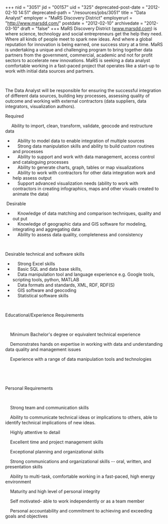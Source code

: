 +++
nid = "3051"
jid = "00157"
uid = "325"
deprecated-post-date = "2012-02-10 14:51"
deprecated-path = "/resources/jobs/3051"
title = "Data Analyst"
employer = "MaRS Discovery District"
employerurl = "http://www.marsdd.com/"
postdate = "2012-02-10"
archivedate = "2012-03-10"
draft = "false"
+++
MaRS Discovery District (www.marsdd.com) is where science, technology
and social entrepreneurs get the help they need. Where all kinds of
people meet to spark new ideas. And where a global reputation for
innovation is being earned, one success story at a time. MaRS is
undertaking a unique and challenging program to bring together data
partners from the government, commercial, academic and not for profit
sectors to accelerate new innovations. MaRS is seeking a data analyst
comfortable working in a fast-paced project that operates like a
start-up to work with initial data sources and partners.

 

The Data Analyst will be responsible for ensuring the successful
integration of different data sources, building key processes, assessing
quality of outcome and working with external contractors (data
suppliers, data integrators, visualization authors).
  
Required

     Ability to import, clean, transform, validate, geocode and
restructure data

-       Ability to model data to enable integration of multiple sources
-       Strong data manipulation skills and ability to build custom
    routines and processes 
-       Ability to support and work with data management, access control
    and cataloguing processes
-       Ability to generate charts, graph, tables or map visualizations
-       Ability to work with contractors for other data integration work
    and help assess output
-       Support advanced visualization needs (ability to work with
    contractors in creating infographics, maps and other visuals created
    to animate the data)

 Desirable

-       Knowledge of data matching and comparison techniques, quality
    and out put
-       Knowledge of geographic data and GIS software for modeling,
    integrating and aggregating data
-       Ability to assess data quality, completeness and consistency

 

Desirable technical and software skills

-       Strong Excel skills
-       Basic SQL and data base skills,
-       Data manipulation tool and language experience e.g. Google
    tools, scripting tools, python, MATLAB
-       Data formats and standards, XML, RDF, RDF(S)
-       GIS software and geocoding
-       Statistical software skills

 

Educational/Experience Requirements   

 

    Minimum Bachelor's degree or equivalent technical experience

    Demonstrates hands on expertise in working with data and
understanding data quality and management issues

    Experience with a range of data manipulation tools and technologies

 

 

Personal Requirements   

 

    Strong team and communication skills

    Ability to communicate technical ideas or implications to others,
able to identify technical implications of new ideas.

    Highly attentive to detail

    Excellent time and project management skills

    Exceptional planning and organizational skills

    Strong communications and organizational skills -- oral, written,
and presentation skills

    Ability to multi-task, comfortable working in a fast-paced, high
energy environment

    Maturity and high level of personal integrity

    Self motivated- able to work independently or as a team member

    Personal accountability and commitment to achieving and exceeding
goals and objectives
